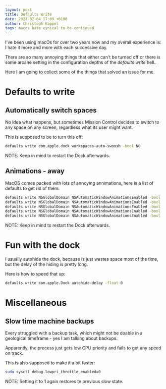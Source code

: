 ```yaml
---
layout: post
title: Defaults Write
date: 2021-02-04 17:09 +0100
author: Christoph Kappel
tags: macos hate cynical to-be-continued
---
```

I've been using macOs for over two years now and my
overall experience is:
I hate it more and more with each successive day.

There are so many annoying things that either can't be
turned off or there is some arcane setting in
the configuration depths of the _defaults write_ hell..

Here I am going to collect some of the things that
solved an issue for me.

# Defaults to write

## Automatically switch spaces

No idea what happens, but sometimes Mission Control
decides to switch to any space on any screen, regardless
what its user might want.

This is supposed to be to turn this off:

```bash
defaults write com.apple.dock workspaces-auto-swoosh -bool NO
```

NOTE: Keep in mind to restart the Dock afterwards.

## Animations - away

MacOS comes packed with lots of annoying annimations,
here is a list of defaults to get rid of them:

```bash
defaults write NSGlobalDomain NSAutomaticWindowAnimationsEnabled -bool false
defaults write NSGlobalDomain NSAutomaticWindowAnimationsEnabled -bool false
defaults write NSGlobalDomain NSAutomaticWindowAnimationsEnabled -bool false
defaults write NSGlobalDomain NSAutomaticWindowAnimationsEnabled -bool false
defaults write NSGlobalDomain NSAutomaticWindowAnimationsEnabled -bool false
```

NOTE: Keep in mind to restart the Dock afterwards.

# Fun with the dock

I usually autohide the dock, because is just wastes space most of the time, but the delay of the
hiding is pretty long.

Here is how to speed that up:

```bash
defaults write com.apple.Dock autohide-delay -float 0
```

# Miscellaneous

## Slow time machine backups

Every struggled with a backup task, which might not be doable in a geological timeframe - yes I am
talking about backups.

Apparently, the process just gets low CPU priority and fails to get any speed on track.

This is also supposed to make it a bit faster:

```bash
sudo sysctl debug.lowpri_throttle_enabled=0
```

NOTE: Setting it to 1 again restores te previous slow state.